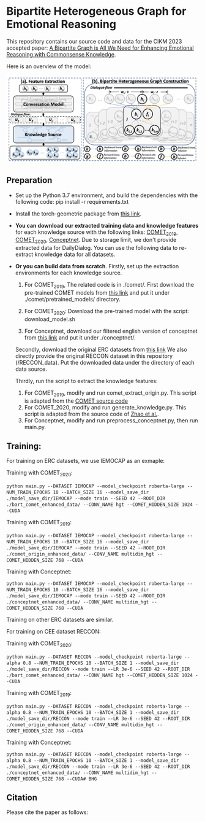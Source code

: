 # Bipartite Heterogeneous Graph for Emotional Reasoning

This repository contains our source code and data for the CIKM 2023 accepted
paper: [A Bipartite Graph is All We Need for Enhancing Emotional Reasoning with
Commonsense Knowledge]().

Here is an overview of the model:

![Image text](https://github.com/SteveKGYang/BHG/blob/main/BHG_model.png)


## Preparation

* Set up the Python 3.7 environment, and build the dependencies with the following code:
pip install -r requirements.txt

* Install the torch-geometric package from [this link](https://pytorch-geometric.readthedocs.io/en/latest/).

* **You can download our extracted training data and knowledge features**
for each knowledge source with the following links: [COMET<sub>2019</sub>](https://drive.google.com/file/d/12EiLPGu6gheQs2wZq-ifux1DAgensgfg/view?usp=sharing),
[COMET<sub>2020</sub>](https://drive.google.com/file/d/1cAQ3zk-fVrlWI7o1ACX5B758bsyzIxWA/view?usp=sharing),
[Conceptnet](https://drive.google.com/file/d/1vrd1TI4utbgAWoXTtR_hsj3rO3rGzdKd/view?usp=sharing).
Due to storage limit, we don't provide extracted data for DailyDialog. You can use the
following data to re-extract knowledge data for all datasets.

* **Or you can build data from scratch**. Firstly, set up the extraction environments for each knowledge source.

   1. For COMET<sub>2019</sub>, The related code is in ./comet/. First download the pre-trained COMET models from
      [this link](https://drive.google.com/open?id=1FccEsYPUHnjzmX-Y5vjCBeyRt1pLo8FB)
      and put it under ./comet/pretrained_models/ directory.
   
   2. For COMET<sub>2020</sub>: Download the pre-trained model with the script: download_model.sh
   
   3. For Conceptnet, download our filtered english version of conceptnet 
      from [this link](https://drive.google.com/file/d/1i87UQLm3FZilp9J2CfqJLPGl3sJQ79v4/view?usp=sharing) and put it under
      ./conceptnet/.

   Secondly, download the original ERC datasets from 
   [this link](https://drive.google.com/file/d/1b_ihQYKTAsO67I5LULMbMFBrDgat8bQN/view?usp=sharing)
   We also directly provide the original RECCON dataset in this repository (/RECCON_data).
   Put the downloaded data under the directory of each data source.

   Thirdly, run the script to extract the knowledge features:
   1. For COMET<sub>2019</sub>, modify and run comet_extract_origin.py. This script is adapted from
   the [COMET source code](https://github.com/atcbosselut/comet-commonsense/tree/master)
   2. For COMET_2020, modify and run generate_knowledge.py. This script is adapted from the
   source code of [Zhao et al.](https://github.com/circle-hit/KBCIN).
   3. For Conceptnet, modify and run preprocess_conceptnet.py, then run main.py.

## Training:

For training on ERC datasets, we use IEMOCAP as an exmaple:

Training with COMET<sub>2020</sub>:
```
python main.py --DATASET IEMOCAP --model_checkpoint roberta-large --NUM_TRAIN_EPOCHS 10 --BATCH_SIZE 16 --model_save_dir ./model_save_dir/IEMOCAP --mode train --SEED 42 --ROOT_DIR ./bart_comet_enhanced_data/ --CONV_NAME hgt --COMET_HIDDEN_SIZE 1024 --CUDA
```
Training with COMET<sub>2019</sub>:
```
python main.py --DATASET IEMOCAP --model_checkpoint roberta-large --NUM_TRAIN_EPOCHS 10 --BATCH_SIZE 16 --model_save_dir ./model_save_dir/IEMOCAP --mode train --SEED 42 --ROOT_DIR ./comet_origin_enhanced_data/ --CONV_NAME multidim_hgt --COMET_HIDDEN_SIZE 768 --CUDA
```
Training with Conceptnet:
```
python main.py --DATASET IEMOCAP --model_checkpoint roberta-large --NUM_TRAIN_EPOCHS 10 --BATCH_SIZE 16 --model_save_dir ./model_save_dir/IEMOCAP --mode train --SEED 42 --ROOT_DIR ./conceptnet_enhanced_data/ --CONV_NAME multidim_hgt --COMET_HIDDEN_SIZE 768 --CUDA
```

Training on other ERC datasets are similar.


For training on CEE dataset RECCON:

Training with COMET<sub>2020</sub>:
```
python main.py --DATASET RECCON --model_checkpoint roberta-large --alpha 0.8 --NUM_TRAIN_EPOCHS 10 --BATCH_SIZE 1 --model_save_dir ./model_save_dir/RECCON --mode train --LR 3e-6 --SEED 42 --ROOT_DIR ./bart_comet_enhanced_data/ --CONV_NAME hgt --COMET_HIDDEN_SIZE 1024 --CUDA
```
Training with COMET<sub>2019</sub>:
```
python main.py --DATASET RECCON --model_checkpoint roberta-large --alpha 0.8 --NUM_TRAIN_EPOCHS 10 --BATCH_SIZE 1 --model_save_dir ./model_save_dir/RECCON --mode train --LR 3e-6 --SEED 42 --ROOT_DIR ./comet_origin_enhanced_data/ --CONV_NAME multidim_hgt --COMET_HIDDEN_SIZE 768 --CUDA
```
Training with Conceptnet:
```
python main.py --DATASET RECCON --model_checkpoint roberta-large --alpha 0.8 --NUM_TRAIN_EPOCHS 10 --BATCH_SIZE 1 --model_save_dir ./model_save_dir/RECCON --mode train --LR 3e-6 --SEED 42 --ROOT_DIR ./conceptnet_enhanced_data/ --CONV_NAME multidim_hgt --COMET_HIDDEN_SIZE 768 --CUDA# BHG
```

## Citation

Please cite the paper as follows:
